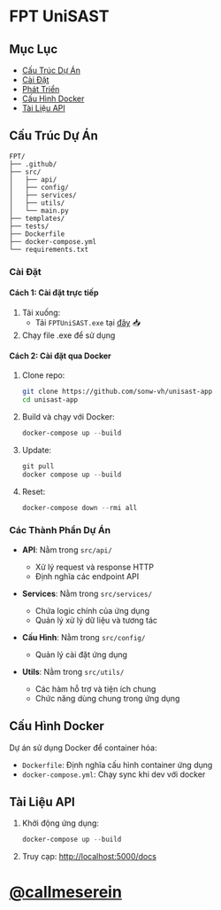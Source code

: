 # **FPT UniSAST**

## Mục Lục

- [Cấu Trúc Dự Án](#cấu-trúc-dự-án)
- [Cài Đặt](#cài-đặt)
- [Phát Triển](#phát-triển)
- [Cấu Hình Docker](#cấu-hình-docker)
- [Tài Liệu API](#tài-liệu-api)

## Cấu Trúc Dự Án

```
FPT/
├── .github/
├── src/
│   ├── api/
│   ├── config/
│   ├── services/
│   ├── utils/
│   └── main.py
├── templates/
├── tests/
├── Dockerfile
├── docker-compose.yml
└── requirements.txt
```

### Cài Đặt

#### Cách 1: Cài đặt trực tiếp
1. Tải xuống:
   - Tải `FPTUniSAST.exe` tại [đây](https://github.com/sonw-vh/unisast-app/releases/download/v1.0.0/FPTUniSAST.exe) 📥
2. Chạy file .exe để sử dụng

#### Cách 2: Cài đặt qua Docker
1. Clone repo:
    ```bash
    git clone https://github.com/sonw-vh/unisast-app
    cd unisast-app
    ```

2. Build và chạy với Docker:
    ```powershell
    docker-compose up --build
    ```

3. Update:
    ```powershell
    git pull
    docker compose up --build
    ```

4. Reset:
    ```powershell
    docker-compose down --rmi all
    ```

### Các Thành Phần Dự Án

- **API**: Nằm trong `src/api/`

    - Xử lý request và response HTTP
    - Định nghĩa các endpoint API

- **Services**: Nằm trong `src/services/`

    - Chứa logic chính của ứng dụng
    - Quản lý xử lý dữ liệu và tương tác

- **Cấu Hình**: Nằm trong `src/config/`

    - Quản lý cài đặt ứng dụng

- **Utils**: Nằm trong `src/utils/`
    - Các hàm hỗ trợ và tiện ích chung
    - Chức năng dùng chung trong ứng dụng

## Cấu Hình Docker

Dự án sử dụng Docker để container hóa:

- `Dockerfile`: Định nghĩa cấu hình container ứng dụng
- `docker-compose.yml`: Chạy sync khi dev với docker

## Tài Liệu API

1. Khởi động ứng dụng:

    ```powershell
    docker-compose up --build
    ```

2. Truy cạp: [http://localhost:5000/docs](http://localhost:5000/docs)

# [@callmeserein](https://t.me/callmeserein)
